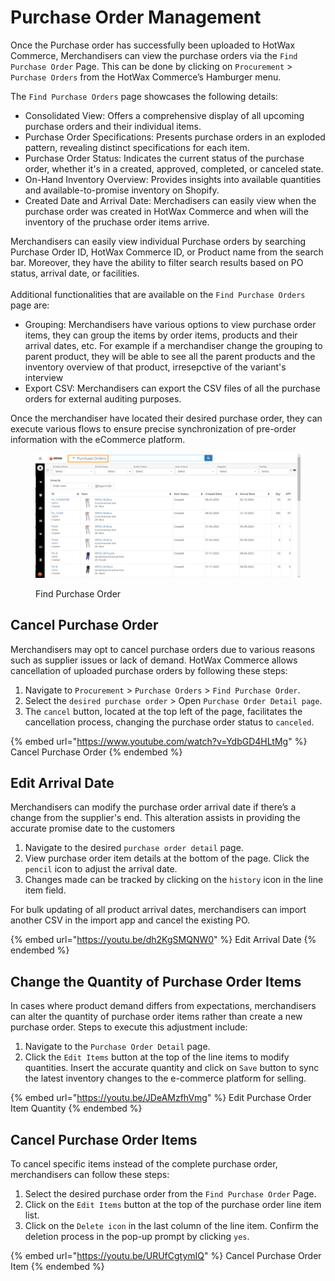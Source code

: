# Purchase Order Management

Once the Purchase order has successfully been uploaded to HotWax Commerce, Merchandisers can view the purchase orders via the `Find Purchase Order` Page. This can be done by clicking on `Procurement` > `Purchase Orders` from the HotWax Commerce’s Hamburger menu.

The `Find Purchase Orders` page showcases the following details:

* Consolidated View: Offers a comprehensive display of all upcoming purchase orders and their individual items.
* Purchase Order Specifications: Presents purchase orders in an exploded pattern, revealing distinct specifications for each item.
* Purchase Order Status: Indicates the current status of the purchase order, whether it's in a created, approved, completed, or canceled state.
* On-Hand Inventory Overview: Provides insights into available quantities and available-to-promise inventory on Shopify.
* Created Date and Arrival Date: Merchadisers can easily view when the purchase order was created in HotWax Commerce and when will the inventory of the pruchase order items arrive.

Merchandisers can easily view individual Purchase orders by searching Purchase Order ID, HotWax Commerce ID, or Product name from the search bar. Moreover, they have the ability to filter search results based on PO status, arrival date, or facilities.\
\
Additional functionalities that are available on the `Find Purchase Orders` page are:

* Grouping: Merchandisers have various options to view purchase order items, they can group the items by order items, products and their arrival dates, etc. For example if a merchandiser change the grouping to parent product, they will be able to see all the parent products and the inventory overview of that product, irresepctive of the variant's interview
* Export CSV: Merchandisers can export the CSV files of all the purchase orders for external auditing purposes.

Once the merchandiser have located their desired purchase order, they can execute various flows to ensure precise synchronization of pre-order information with the eCommerce platform.

<figure><img src="../.gitbook/assets/Purchase Order Page.png" alt=""><figcaption><p>Find Purchase Order</p></figcaption></figure>

## Cancel Purchase Order

Merchandisers may opt to cancel purchase orders due to various reasons such as supplier issues or lack of demand. HotWax Commerce allows cancellation of uploaded purchase orders by following these steps:

1. Navigate to `Procurement` > `Purchase Orders` > `Find Purchase Order`.
2. Select the `desired purchase order` > Open `Purchase Order Detail page`.
3. The `cancel` button, located at the top left of the page, facilitates the cancellation process, changing the purchase order status to `canceled`.

{% embed url="https://www.youtube.com/watch?v=YdbGD4HLtMg" %}
Cancel Purchase Order
{% endembed %}

## Edit Arrival Date

Merchandisers can modify the purchase order arrival date if there’s a change from the supplier's end. This alteration assists in providing the accurate promise date to the customers

1. Navigate to the desired `purchase order detail` page.
2. View purchase order item details at the bottom of the page. Click the `pencil` icon to adjust the arrival date.
3. Changes made can be tracked by clicking on the `history` icon in the line item field.

For bulk updating of all product arrival dates, merchandisers can import another CSV in the import app and cancel the existing PO.

{% embed url="https://youtu.be/dh2KgSMQNW0" %}
Edit Arrival Date
{% endembed %}

## Change the Quantity of Purchase Order Items

In cases where product demand differs from expectations, merchandisers can alter the quantity of purchase order items rather than create a new purchase order. Steps to execute this adjustment include:

1. Navigate to the `Purchase Order Detail` page.
2. Click the `Edit Items` button at the top of the line items to modify quantities. Insert the accurate quantity and click on `Save` button to sync the latest inventory changes to the e-commerce platform for selling.

{% embed url="https://youtu.be/JDeAMzfhVmg" %}
Edit Purchase Order Item Quantity
{% endembed %}

## Cancel Purchase Order Items

To cancel specific items instead of the complete purchase order, merchandisers can follow these steps:

1. Select the desired purchase order from the `Find Purchase Order` Page.
2. Click on the `Edit Items` button at the top of the purchase order line item list.
3. Click on the `Delete icon` in the last column of the line item. Confirm the deletion process in the pop-up prompt by clicking `yes`.

{% embed url="https://youtu.be/URUfCgtymIQ" %}
Cancel Purchase Order Item
{% endembed %}
